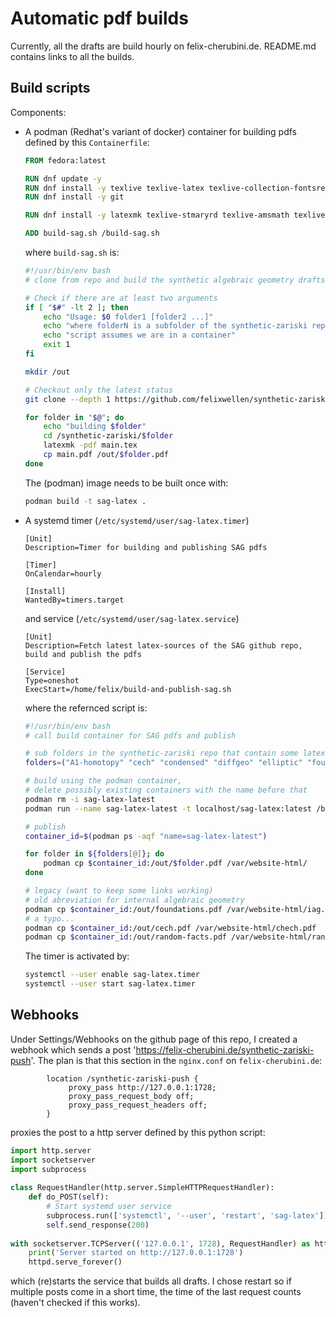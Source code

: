 Automatic pdf builds
====================
Currently, all the drafts are build hourly on felix-cherubini.de. README.md contains links to all the builds.

Build scripts
-------------
Components:

- A podman (Redhat's variant of docker) container for building pdfs defined by this ```Containerfile```:
  ```dockerfile
  FROM fedora:latest
  
  RUN dnf update -y
  RUN dnf install -y texlive texlive-latex texlive-collection-fontsrecommended
  RUN dnf install -y git
  
  RUN dnf install -y latexmk texlive-stmaryrd texlive-amsmath texlive-babel texlive-biblatex texlive-booktabs texlive-cleveref texlive-enumitem texlive-hyperref texlive-latex-fonts texlive-pgf texlive-thmtools texlive-tipa texlive-tikz-cd
  
  ADD build-sag.sh /build-sag.sh
  ```
  where ```build-sag.sh``` is:
  ```bash
  #!/usr/bin/env bash
  # clone from repo and build the synthetic algebraic geometry drafts
  
  # Check if there are at least two arguments
  if [ "$#" -lt 2 ]; then
      echo "Usage: $0 folder1 [folder2 ...]"
      echo "where folderN is a subfolder of the synthetic-zariski repo"
      echo "script assumes we are in a container"
      exit 1
  fi
  
  mkdir /out 
  
  # Checkout only the latest status
  git clone --depth 1 https://github.com/felixwellen/synthetic-zariski.git
  
  for folder in "$@"; do
      echo "building $folder"
      cd /synthetic-zariski/$folder
      latexmk -pdf main.tex
      cp main.pdf /out/$folder.pdf
  done
  ```
  The (podman) image needs to be built once with:
  ```bash
  podman build -t sag-latex .
  ```
- A systemd  timer (```/etc/systemd/user/sag-latex.timer```) 
  ```systemd
  [Unit]
  Description=Timer for building and publishing SAG pdfs
  
  [Timer]
  OnCalendar=hourly
  
  [Install]
  WantedBy=timers.target
  ```
  and service (```/etc/systemd/user/sag-latex.service```)
  ```systemd
  [Unit]
  Description=Fetch latest latex-sources of the SAG github repo, build and publish the pdfs
  
  [Service]
  Type=oneshot
  ExecStart=/home/felix/build-and-publish-sag.sh
  ```
  where the refernced script is:
  ```bash
  #!/usr/bin/env bash
  # call build container for SAG pdfs and publish
  
  # sub folders in the synthetic-zariski repo that contain some latex to be build
  folders=("A1-homotopy" "cech" "condensed" "diffgeo" "elliptic" "foundations" "proper" "random-facts" "sheaves" "stacks" "topology" "projective")
  
  # build using the podman container,
  # delete possibly existing containers with the name before that
  podman rm -i sag-latex-latest
  podman run --name sag-latex-latest -t localhost/sag-latex:latest /build-sag.sh ${folders[@]}
  
  # publish
  container_id=$(podman ps -aqf "name=sag-latex-latest")
  
  for folder in ${folders[@]}; do
      podman cp $container_id:/out/$folder.pdf /var/website-html/
  done
  
  # legacy (want to keep some links working)
  # old abreviation for internal algebraic geometry
  podman cp $container_id:/out/foundations.pdf /var/website-html/iag.pdf
  # a typo...
  podman cp $container_id:/out/cech.pdf /var/website-html/chech.pdf      
  podman cp $container_id:/out/random-facts.pdf /var/website-html/random.pdf      
  ```
  The timer is activated by:
  ```bash
  systemctl --user enable sag-latex.timer 
  systemctl --user start sag-latex.timer 
  ```

Webhooks
--------
Under Settings/Webhooks on the github page of this repo, I created a webhook which sends a post 'https://felix-cherubini.de/synthetic-zariski-push'. The plan is that this section in the ```nginx.conf``` on ```felix-cherubini.de```:
```
        location /synthetic-zariski-push {
             proxy_pass http://127.0.0.1:1728;
             proxy_pass_request_body off;
             proxy_pass_request_headers off;
        }
```
proxies the post to a http server defined by this python script:
```python
import http.server                                                                
import socketserver                                                               
import subprocess                                                                 
                                                                                  
class RequestHandler(http.server.SimpleHTTPRequestHandler):                       
    def do_POST(self):                                                            
        # Start systemd user service                                              
        subprocess.run(['systemctl', '--user', 'restart', 'sag-latex'])           
        self.send_response(200)                                                   
                                                                                  
with socketserver.TCPServer(('127.0.0.1', 1728), RequestHandler) as httpd:        
    print('Server started on http://127.0.0.1:1728')                              
    httpd.serve_forever()
```
which (re)starts the service that builds all drafts. I chose restart so if multiple posts come in a short time, the time of the last request counts (haven't checked if this works).
